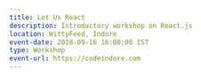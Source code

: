 ```yaml
---
title: Let Us React
description: Introductory workshop on React.js
location: WittyFeed, Indore
event-date: 2018-09-16 16:00:00 IST
type: Workshop
event-url: https://codeindore.com
---
```

